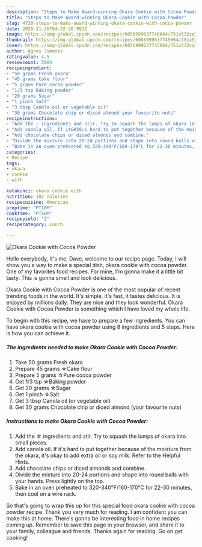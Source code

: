 ```yaml
---
description: "Steps to Make Award-winning Okara Cookie with Cocoa Powder"
title: "Steps to Make Award-winning Okara Cookie with Cocoa Powder"
slug: 4730-steps-to-make-award-winning-okara-cookie-with-cocoa-powder
date: 2020-11-26T04:32:20.993Z
image: https://img-global.cpcdn.com/recipes/6056999637745664/751x532cq70/okara-cookie-with-cocoa-powder-recipe-main-photo.jpg
thumbnail: https://img-global.cpcdn.com/recipes/6056999637745664/751x532cq70/okara-cookie-with-cocoa-powder-recipe-main-photo.jpg
cover: https://img-global.cpcdn.com/recipes/6056999637745664/751x532cq70/okara-cookie-with-cocoa-powder-recipe-main-photo.jpg
author: Agnes Jimenez
ratingvalue: 4.5
reviewcount: 5904
recipeingredient:
- "50 grams Fresh okara"
- "45 grams Cake flour"
- "5 grams Pure cocoa powder"
- "1/3 tsp Baking powder"
- "20 grams Sugar"
- "1 pinch Salt"
- "3 tbsp Canola oil or vegetable oil"
- "30 grams Chocolate chip or diced almond your favourite nuts"
recipeinstructions:
- "Add the ☆ ingredients and stir. Try to squash the lumps of okara into small pieces."
- "Add canola oil. If it&#39;s hard to put together because of the moisture from the okara, it&#39;s okay to add extra oil or soy milk. Refer to the Helpful Hints."
- "Add chocolate chips or diced almonds and combine."
- "Divide the mixture into 20-24 portions and shape into round balls with your hands. Press lightly on the top."
- "Bake in an oven preheated to 320-340°F/160-170°C for 22-30 minutes, then cool on a wire rack."
categories:
- Recipe
tags:
- okara
- cookie
- with

katakunci: okara cookie with 
nutrition: 182 calories
recipecuisine: American
preptime: "PT10M"
cooktime: "PT50M"
recipeyield: "2"
recipecategory: Lunch

---
```



![Okara Cookie with Cocoa Powder](https://img-global.cpcdn.com/recipes/6056999637745664/751x532cq70/okara-cookie-with-cocoa-powder-recipe-main-photo.jpg)

Hello everybody, it's me, Dave, welcome to our recipe page. Today, I will show you a way to make a special dish, okara cookie with cocoa powder. One of my favorites food recipes. For mine, I'm gonna make it a little bit tasty. This is gonna smell and look delicious.

Okara Cookie with Cocoa Powder is one of the most popular of recent trending foods in the world. It's simple, it's fast, it tastes delicious. It is enjoyed by millions daily. They are nice and they look wonderful. Okara Cookie with Cocoa Powder is something which I have loved my whole life.




To begin with this recipe, we have to prepare a few ingredients. You can have okara cookie with cocoa powder using 8 ingredients and 5 steps. Here is how you can achieve it.

<!--inarticleads1-->

##### The ingredients needed to make Okara Cookie with Cocoa Powder:

1. Take 50 grams Fresh okara
1. Prepare 45 grams ☆Cake flour
1. Prepare 5 grams ☆Pure cocoa powder
1. Get 1/3 tsp ☆Baking powder
1. Get 20 grams ☆Sugar
1. Get 1 pinch ☆Salt
1. Get 3 tbsp Canola oil (or vegetable oil)
1. Get 30 grams Chocolate chip or diced almond (your favourite nuts)




<!--inarticleads2-->

##### Instructions to make Okara Cookie with Cocoa Powder:

1. Add the ☆ ingredients and stir. Try to squash the lumps of okara into small pieces.
1. Add canola oil. If it&#39;s hard to put together because of the moisture from the okara, it&#39;s okay to add extra oil or soy milk. Refer to the Helpful Hints.
1. Add chocolate chips or diced almonds and combine.
1. Divide the mixture into 20-24 portions and shape into round balls with your hands. Press lightly on the top.
1. Bake in an oven preheated to 320-340°F/160-170°C for 22-30 minutes, then cool on a wire rack.




So that's going to wrap this up for this special food okara cookie with cocoa powder recipe. Thank you very much for reading. I am confident you can make this at home. There's gonna be interesting food in home recipes coming up. Remember to save this page in your browser, and share it to your family, colleague and friends. Thanks again for reading. Go on get cooking!
